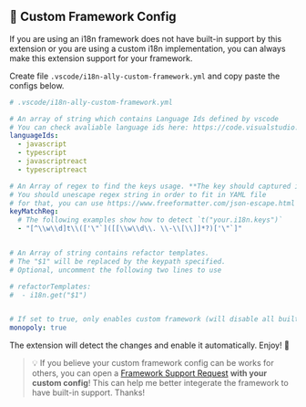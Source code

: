 ## 🎎 Custom Framework Config

If you are using an i18n framework does not have built-in support by this extension or you are using a custom i18n implementation, you can always make this extension support for your framework.

Create file `.vscode/i18n-ally-custom-framework.yml` and copy paste the configs below.

```yaml
# .vscode/i18n-ally-custom-framework.yml

# An array of string which contains Language Ids defined by vscode
# You can check avaliable language ids here: https://code.visualstudio.com/docs/languages/overview#_language-id
languageIds:
  - javascript
  - typescript
  - javascriptreact
  - typescriptreact

# An Array of regex to find the keys usage. **The key should captured in the first match group**.
# You should unescape regex string in order to fit in YAML file
# for that, you can use https://www.freeformatter.com/json-escape.html
keyMatchReg:
  # The following examples show how to detect `t("your.i18n.keys")`
  - "[^\\w\\d]t\\(['\"`]([[\\w\\d\\. \\-\\[\\]]*?)['\"`]"


# An Array of string contains refactor templates.
# The "$1" will be replaced by the keypath specified.
# Optional, uncomment the following two lines to use

# refactorTemplates:
#  - i18n.get("$1")


# If set to true, only enables custom framework (will disable all built-in frameworks)
monopoly: true
```

The extension will detect the changes and enable it automatically. Enjoy! 🎉

> 💡 If you believe your custom framework config can be works for others, you can open a [Framework Support Request](https://github.com/antfu/i18n-ally/issues/new?assignees=&labels=framework+request&template=framework-support-request.md&title=%5BFramework+Request%5D) **with your custom config**! This can help me better integerate the framework to have built-in support. Thanks!
